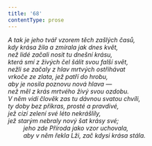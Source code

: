 ```yaml
---
title: '68'
contentType: prose
---
```


<section>

_A tak je jeho tvář vzorem těch zašlých časů,  
kdy krása žila a zmírala jak dnes květ,  
než lidé začali nosit tu dnešní krásu,  
která smí z živých čel šálit svou falší svět,  
nežli se začaly z hlav mrtvých ostřihávat  
vrkoče ze zlata, jež patří do hrobu,  
aby je nosila poznovu nová hlava —  
než měl z krás mrtvého živý svou ozdobu.  
V něm vidí člověk zas tu dávnou svatou chvíli,  
ty doby bez příkras, prosté a pravdivé,  
jež cizí zelení své léto nekrášlily,  
jež starým nebraly nový šat krásy své;  
         jeho zde Příroda jako vzor uchovala,  
         aby v něm řekla Lži, zač kdysi krása stála._

</section>
